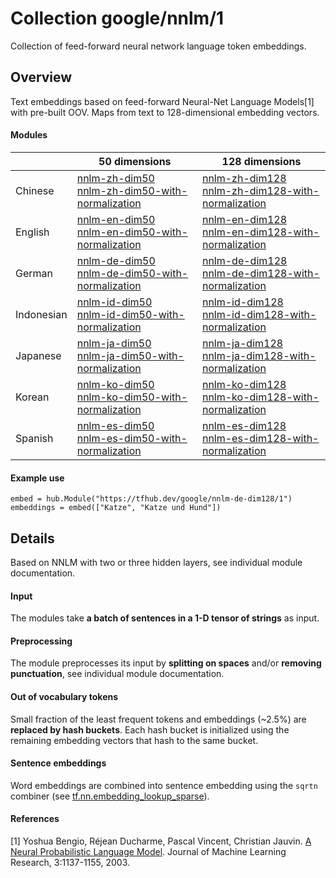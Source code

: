# Collection google/nnlm/1
Collection of feed-forward neural network language token embeddings.

<!-- dataset: google-news -->
<!-- module-type: text-embedding -->
<!-- network-architecture: NNLM -->

## Overview
Text embeddings based on feed-forward Neural-Net Language Models[1] with
pre-built OOV. Maps from text to 128-dimensional embedding vectors.

#### Modules
|            | 50 dimensions | 128 dimensions |
|------------|---------------|----------------|
| Chinese    | [nnlm-zh-dim50](https://tfhub.dev/google/nnlm-zh-dim50) <br/> [nnlm-zh-dim50-with-normalization](https://tfhub.dev/google/nnlm-zh-dim50-with-normalization) | [nnlm-zh-dim128](https://tfhub.dev/google/nnlm-zh-dim128) <br/> [nnlm-zh-dim128-with-normalization](https://tfhub.dev/google/nnlm-zh-dim128-with-normalization)
| English    | [nnlm-en-dim50](https://tfhub.dev/google/nnlm-en-dim50) <br/> [nnlm-en-dim50-with-normalization](https://tfhub.dev/google/nnlm-en-dim50-with-normalization) | [nnlm-en-dim128](https://tfhub.dev/google/nnlm-en-dim128) <br/> [nnlm-en-dim128-with-normalization](https://tfhub.dev/google/nnlm-en-dim128-with-normalization)
| German     | [nnlm-de-dim50](https://tfhub.dev/google/nnlm-de-dim50) <br/> [nnlm-de-dim50-with-normalization](https://tfhub.dev/google/nnlm-de-dim50-with-normalization) | [nnlm-de-dim128](https://tfhub.dev/google/nnlm-de-dim128) <br/> [nnlm-de-dim128-with-normalization](https://tfhub.dev/google/nnlm-de-dim128-with-normalization)
| Indonesian | [nnlm-id-dim50](https://tfhub.dev/google/nnlm-id-dim50) <br/> [nnlm-id-dim50-with-normalization](https://tfhub.dev/google/nnlm-id-dim50-with-normalization) | [nnlm-id-dim128](https://tfhub.dev/google/nnlm-id-dim128) <br/> [nnlm-id-dim128-with-normalization](https://tfhub.dev/google/nnlm-id-dim128-with-normalization)
| Japanese   | [nnlm-ja-dim50](https://tfhub.dev/google/nnlm-ja-dim50) <br/> [nnlm-ja-dim50-with-normalization](https://tfhub.dev/google/nnlm-ja-dim50-with-normalization) | [nnlm-ja-dim128](https://tfhub.dev/google/nnlm-ja-dim128) <br/> [nnlm-ja-dim128-with-normalization](https://tfhub.dev/google/nnlm-ja-dim128-with-normalization)
| Korean     | [nnlm-ko-dim50](https://tfhub.dev/google/nnlm-ko-dim50) <br/> [nnlm-ko-dim50-with-normalization](https://tfhub.dev/google/nnlm-ko-dim50-with-normalization) | [nnlm-ko-dim128](https://tfhub.dev/google/nnlm-ko-dim128) <br/> [nnlm-ko-dim128-with-normalization](https://tfhub.dev/google/nnlm-ko-dim128-with-normalization)
| Spanish    | [nnlm-es-dim50](https://tfhub.dev/google/nnlm-es-dim50) <br/> [nnlm-es-dim50-with-normalization](https://tfhub.dev/google/nnlm-es-dim50-with-normalization) | [nnlm-es-dim128](https://tfhub.dev/google/nnlm-es-dim128) <br/> [nnlm-es-dim128-with-normalization](https://tfhub.dev/google/nnlm-es-dim128-with-normalization)

#### Example use
```
embed = hub.Module("https://tfhub.dev/google/nnlm-de-dim128/1")
embeddings = embed(["Katze", "Katze und Hund"])
```

## Details
Based on NNLM with two or three hidden layers, see individual module
documentation.

#### Input
The modules take **a batch of sentences in a 1-D tensor of strings** as input.

#### Preprocessing
The module preprocesses its input by **splitting on spaces** and/or
**removing punctuation**, see individual module documentation.

#### Out of vocabulary tokens
Small fraction of the least frequent tokens and embeddings (~2.5%) are
**replaced by hash buckets**. Each hash bucket is initialized using the remaining
embedding vectors that hash to the same bucket.

#### Sentence embeddings
Word embeddings are combined into sentence embedding using the `sqrtn` combiner
(see [tf.nn.embedding_lookup_sparse](https://www.tensorflow.org/api_docs/python/tf/nn/embedding_lookup_sparse)).

#### References
[1] Yoshua Bengio, Réjean Ducharme, Pascal Vincent, Christian Jauvin.
[A Neural Probabilistic Language Model](http://www.jmlr.org/papers/volume3/bengio03a/bengio03a.pdf).
Journal of Machine Learning Research, 3:1137-1155, 2003.
